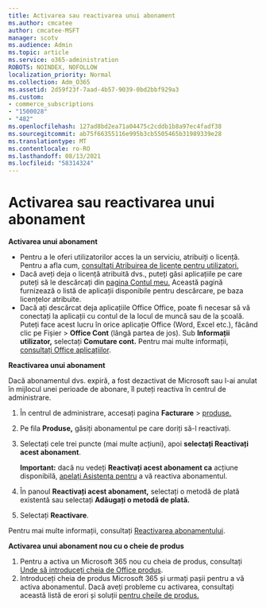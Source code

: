 ```yaml
---
title: Activarea sau reactivarea unui abonament
ms.author: cmcatee
author: cmcatee-MSFT
manager: scotv
ms.audience: Admin
ms.topic: article
ms.service: o365-administration
ROBOTS: NOINDEX, NOFOLLOW
localization_priority: Normal
ms.collection: Adm_O365
ms.assetid: 2d59f23f-7aad-4b57-9039-0bd2bbf929a3
ms.custom:
- commerce_subscriptions
- "1500028"
- "482"
ms.openlocfilehash: 127ad8bd2ea71a04475c2cddb1b8a97ec4fadf38
ms.sourcegitcommit: ab75f66355116e995b3cb5505465b31989339e28
ms.translationtype: MT
ms.contentlocale: ro-RO
ms.lasthandoff: 08/13/2021
ms.locfileid: "58314324"
---
```

# <a name="activate-or-reactivate-a-subscription"></a>Activarea sau reactivarea unui abonament

**Activarea unui abonament**

- Pentru a le oferi utilizatorilor acces la un serviciu, atribuiți o licență. Pentru a afla cum, [consultați Atribuirea de licențe pentru utilizatori.](https://docs.microsoft.com/microsoft-365/admin/manage/assign-licenses-to-users)
- Dacă aveți deja o licență atribuită dvs., puteți găsi aplicațiile pe care puteți să le descărcați din [pagina Contul meu.](https://portal.office.com/account/#installs) Această pagină furnizează o listă de aplicații disponibile pentru descărcare, pe baza licențelor atribuite.
- Dacă ați descărcat deja aplicațiile Office Office, poate fi necesar să vă conectați la aplicații cu contul de la locul de muncă sau de la școală. Puteți face acest lucru în orice aplicație Office (Word, Excel etc.), făcând clic pe Fișier  >  **Office Cont** (lângă partea de jos). Sub **Informații utilizator,** selectați **Comutare cont.** Pentru mai multe informații, [consultați Office aplicațiilor](https://docs.microsoft.com/microsoft-365/admin/setup/install-applications).

**Reactivarea unui abonament**

Dacă abonamentul dvs. expiră, a fost dezactivat de Microsoft sau l-ai anulat în mijlocul unei perioade de abonare, îl puteți reactiva în centrul de administrare.
  
1. În centrul de administrare, accesați pagina **Facturare**  >  [produse.](https://go.microsoft.com/fwlink/p/?linkid=842054)
2. Pe fila **Produse,** găsiți abonamentul pe care doriți să-l reactivați.
3. Selectați cele trei puncte (mai multe acțiuni), apoi **selectați Reactivați acest abonament**.

    **Important:** dacă nu vedeți **Reactivați acest abonament ca** acțiune disponibilă, [apelați Asistența pentru](https://go.microsoft.com/fwlink/p/?linkid=518322) a vă reactiva abonamentul.

4. În panoul **Reactivați acest abonament,** selectați o metodă de plată existentă sau selectați **Adăugați o metodă de plată.**
5. Selectați **Reactivare**.

Pentru mai multe informații, consultați [Reactivarea abonamentului](https://docs.microsoft.com/microsoft-365/commerce/subscriptions/reactivate-your-subscription).

**Activarea unui abonament nou cu o cheie de produs**

1. Pentru a activa un Microsoft 365 nou cu cheia de produs, consultați [Unde să introduceți cheia de Office produs](https://support.office.com/article/where-to-enter-your-office-product-key-0a82e5ae-739e-4b92-a6f4-2ec780c185db).
2. Introduceți cheia de produs Microsoft 365 și urmați pașii pentru a vă activa abonamentul. Dacă aveți probleme cu activarea, consultați această listă de erori și soluții [pentru cheile de produs.](https://docs.microsoft.com/microsoft-365/commerce/product-key-errors-and-solutions)